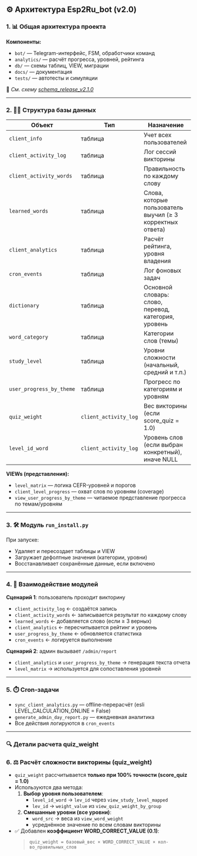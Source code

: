 ## ⚙️ Архитектура Esp2Ru\_bot (v2.0)

### 1. 📊 Общая архитектура проекта

**Компоненты:**

* `bot/` — Telegram-интерфейс, FSM, обработчики команд
* `analytics/` — расчёт прогресса, уровней, рейтинга
* `db/` — схемы таблиц, VIEW, миграции
* `docs/` — документация
* `tests/` — автотесты и симуляции

📌 *См. схему [schema_release_v2.1.0](/docs/images/schema_v2.1.0.png)*

---

### 2. 🧙‍♂️ Структура базы данных

| Объект                   | Тип     | Назначение                                                 |
| ------------------------ | ------- | ---------------------------------------------------------- |
| `client_info`            | таблица | Учет всех пользователей                                    |
| `client_activity_log`    | таблица | Лог сессий викторины                                       |
| `client_activity_words`  | таблица | Правильность по каждому слову                              |
| `learned_words`          | таблица | Слова, которые пользователь выучил (≥ 3 корректных ответа) |
| `client_analytics`       | таблица | Расчёт рейтинга, уровня владения                           |
| `cron_events`            | таблица | Лог фоновых задач                                          |
| `dictionary`             | таблица | Основной словарь: слово, перевод, категория, уровень       |
| `word_category`          | таблица | Категории слов (темы)                                      |
| `study_level`            | таблица | Уровни сложности (начальный, средний и т.п.)               |
| `user_progress_by_theme` | таблица | Прогресс по категориям и уровням                           |
| `quiz_weight`         | `client_activity_log` | Вес викторины (если score_quiz = 1.0)                        |
| `level_id_word`       | `client_activity_log` | Уровень слов (если выбран конкретный), иначе NULL           |


**VIEWs (представления):**

* `level_matrix` — логика CEFR-уровней и порогов
* `client_level_progress` — охват слов по уровням (coverage)
* `view_user_progress_by_theme` — читаемое представление прогресса по темам/уровням

---

### 3. 🛠️ Модуль `run_install.py`

При запуске:

* Удаляет и пересоздает таблицы и VIEW
* Загружает дефолтные значения (категории, уровни)
* Восстанавливает сохранённые данные, если включено

---

### 4. 🔄 Взаимодействие модулей

**Сценарий 1**: пользователь проходит викторину

* `client_activity_log` ← создаётся запись
* `client_activity_words` ← записывается результат по каждому слову
* `learned_words` ← добавляется слово (если ≥ 3 верных)
* `client_analytics` ← пересчитывается рейтинг и уровень
* `user_progress_by_theme` ← обновляется статистика
* `cron_events` ← логируется выполнение

**Сценарий 2**: админ вызывает `/admin/report`

* `client_analytics` и `user_progress_by_theme` → генерация текста отчета
* `level_matrix` → используется для сопоставления уровней

---

### 5. ⏱️ Cron-задачи

* `sync_client_analytics.py` — offline-перерасчёт (esli LEVEL\_CALCULATION\_ONLINE = False)
* `generate_admin_day_report.py` — ежедневная аналитика
* Все действия логируются в `cron_events`

---

### 🔍 Детали расчета quiz_weight

### 6. ⚖️ Расчёт сложности викторины (quiz_weight)

* `quiz_weight` рассчитывается **только при 100% точности (score_quiz = 1.0)**
* Используются два метода:
  1. **Выбор уровня пользователем**:
     * `level_id_word` → `lev_id` через `view_study_level_mapped`
     * `lev_id` → `weight_value` из `view_quiz_weight_by_group`
  2. **Смешанные уровни (все уровни)**:
     * `word_src` → веса из `view_word_weight`
     * усреднённое значение по всем словам викторины
* ✅ Добавлен **коэффициент WORD_CORRECT_VALUE (0.1)**:
  > `quiz_weight = базовый_вес × WORD_CORRECT_VALUE × кол-во_правильных_слов`
